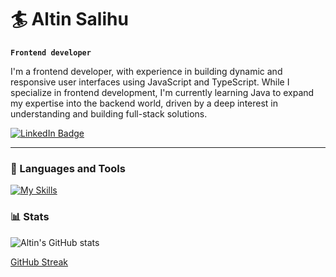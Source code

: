 # 🏄 Altin Salihu

**`Frontend developer`**

I'm a frontend developer, with experience in building dynamic and responsive user interfaces using JavaScript and TypeScript. While I specialize in frontend development, I'm currently learning Java to expand my expertise into the backend world, driven by a deep interest in understanding and building full-stack solutions.

   <p align="left">
    <a href="https://www.linkedin.com/in/altin-salihu/">
    <img src="https://img.shields.io/badge/LinkedIn-blue?style=for-the-badge&logo=linkedin&logoColor=white"           alt="LinkedIn Badge"/>
  </a>

   </p>

---

### 🧰 Languages and Tools

[![My Skills](https://skillicons.dev/icons?i=html,css,javascript,typescript,react,redux,java,git,linux,boots)](https://skillicons.dev)
<br />

### 📊 Stats

![Altin's GitHub stats](https://github-readme-stats.vercel.app/api?username=AltinxSalihu&show_icons=true&theme=gruvbox)

[GitHub Streak](https://streak-stats.demolab.com?user=AltinxSalihu&theme=gruvbox&border_radius=4.5)

#
